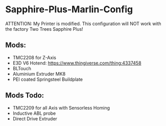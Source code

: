# Sapphire-Plus-Marlin-Config

ATTENTION: My Printer is modified. This configuration will NOT work with the factory Two Trees Sapphire Plus!

## Mods:
- TMC2208 for Z-Axis
- E3D V6 Hotend: https://www.thingiverse.com/thing:4337458
- BLTouch
- Aluminium Extruder MK8
- PEI coated Springsteel Buildplate

## Mods Todo:
- TMC2209 for all Axis with Sensorless Homing
- Inductive ABL probe
- Direct Drive Extruder
